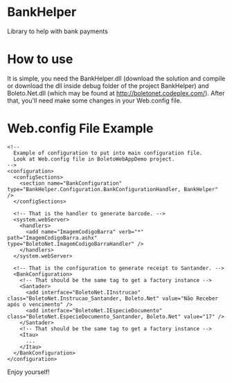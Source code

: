BankHelper
==========

Library to help with bank payments


How to use
==========

It is simple, you need the BankHelper.dll (download the solution and compile or download the dll inside debug folder of the project BankHelper) and Boleto.Net.dll (which may be found at http://boletonet.codeplex.com/). After that, you'll need make some changes in your Web.config file.


Web.config File Example
=======================

```
<!-- 
  Example of configuration to put into main configuration file.
  Look at Web.config file in BoletoWebAppDemo project.
-->
<configuration>
  <configSections>
    <section name="BankConfiguration" type="BankHelper.Configuration.BankConfigurationHandler, BankHelper" />
  </configSections>

  <!-- That is the handler to generate barcode. -->
  <system.webServer>
    <handlers>
      <add name="ImagemCodigoBarra" verb="*" path="ImagemCodigoBarra.ashx" type="BoletoNet.ImagemCodigoBarraHandler" />
    </handlers>
  </system.webServer>
  
  <!-- That is the configuration to generate receipt to Santander. -->
  <BankConfiguration>
    <!-- That should be the same tag to get a factory instance -->
    <Santader>
      <add interface="BoletoNet.IInstrucao" class="BoletoNet.Instrucao_Santander, Boleto.Net" value="Não Receber após o vencimento" />
      <add interface="BoletoNet.IEspecieDocumento" class="BoletoNet.EspecieDocumento_Santander, Boleto.Net" value="17" />
    </Santader>
    <!-- That should be the same tag to get a factory instance -->
    <Itau>
      ...
    </Itau>
  </BankConfiguration>
</configuration>
```

Enjoy yourself!
